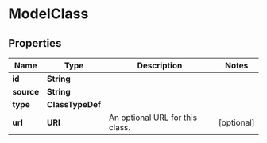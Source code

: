 

# ModelClass


## Properties

| Name | Type | Description | Notes |
|------------ | ------------- | ------------- | -------------|
|**id** | **String** |  |  |
|**source** | **String** |  |  |
|**type** | **ClassTypeDef** |  |  |
|**url** | **URI** | An optional URL for this class. |  [optional] |



